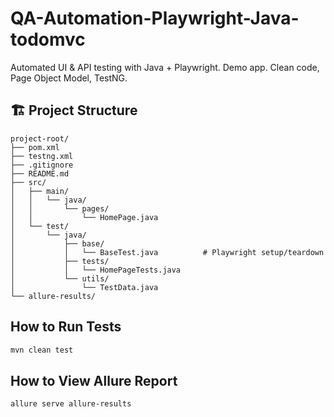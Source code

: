 # QA-Automation-Playwright-Java-todomvc
Automated UI &amp; API testing with Java + Playwright. Demo app. Clean code, Page Object Model, TestNG.

## 🏗 Project Structure

```
project-root/
├── pom.xml
├── testng.xml
├── .gitignore
├── README.md
├── src/
│   ├── main/
│   │   └── java/
│   │       └── pages/
│   │           └── HomePage.java
│   └── test/
│       └── java/
│           ├── base/
│           │   └── BaseTest.java          # Playwright setup/teardown
│           ├── tests/
│           │   └── HomePageTests.java
│           └── utils/
│               └── TestData.java
└── allure-results/
````

## How to Run Tests
```bash
mvn clean test
```

## How to View Allure Report
```bash
allure serve allure-results


